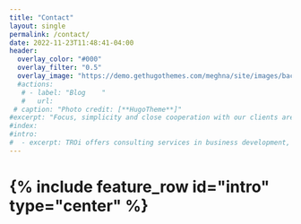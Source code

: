 ```yaml
---
title: "Contact"
layout: single
permalink: /contact/
date: 2022-11-23T11:48:41-04:00
header:
  overlay_color: "#000"
  overlay_filter: "0.5"
  overlay_image: "https://demo.gethugothemes.com/meghna/site/images/backgrounds/hero-area.jpg"
  #actions:
   # - label: "Blog    "
   #   url:
 # caption: "Photo credit: [**HugoTheme**]"
#excerpt: "Focus, simplicity and close cooperation with our clients are the basis for creating practical solutions that have a real effect for our clients and their customers."
#index:
#intro: 
#  - excerpt: TROi offers consulting services in business development, digitalization, Enterprise and solution architecture with a focus on customer value, quality and efficiency.
---
```


# {% include feature_row id="intro" type="center" %}
